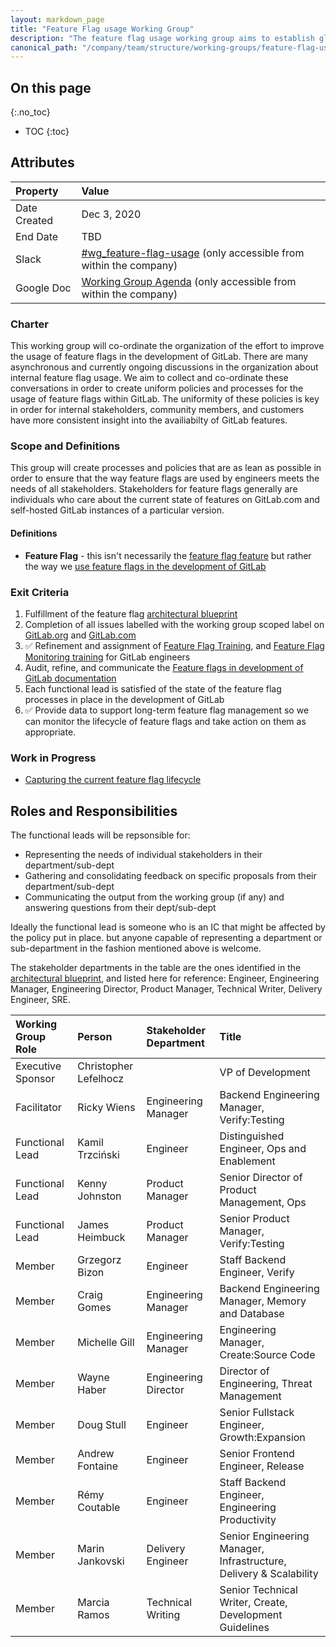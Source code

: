 ```yaml
---
layout: markdown_page
title: "Feature Flag usage Working Group"
description: "The feature flag usage working group aims to establish global policies and processes around the usage of feature flags in the development of GitLab"
canonical_path: "/company/team/structure/working-groups/feature-flag-usage/"
---
```


## On this page
{:.no_toc}

- TOC
{:toc}

## Attributes

| Property     | Value                                                                                                                  |
|:-------------|:-----------------------------------------------------------------------------------------------------------------------|
| Date Created | Dec 3, 2020                                                                                                            |
| End Date     | TBD                                                                                                                    |
| Slack        | [#wg_feature-flag-usage](https://gitlab.slack.com/archives/C01GACLFVT3)      (only accessible from within the company) |
| Google Doc   | [Working Group Agenda](https://docs.google.com/document/d/1Q_GyFSMep0SXGxnNW_PgrX2Xzq6EOOx7ZFbtyR_9DvY/edit#) (only accessible from within the company)  |

### Charter

This working group will co-ordinate the organization of the effort to improve the usage of feature flags in the development of GitLab. There are many asynchronous and currently ongoing discussions in the organization about internal feature flag usage. We aim to collect and co-ordinate these conversations in order to create uniform policies and processes for the usage of feature flags within GitLab. The uniformity of these policies is key in order for internal stakeholders, community members, and customers have more consistent insight into the availiabilty of GitLab features.

### Scope and Definitions

This group will create processes and policies that are as lean as possible in order to ensure that the way feature flags are used by engineers meets the needs of all stakeholders. Stakeholders for feature flags generally are individuals who care about the current state of features on GitLab.com and self-hosted GitLab instances of a particular version.

#### Definitions
* **Feature Flag** - this isn't necessarily the [feature flag feature](https://docs.gitlab.com/ee/operations/feature_flags.html) but rather the way we [use feature flags in the development of GitLab](https://docs.gitlab.com/ee/development/feature_flags/index.html)

### Exit Criteria

1. Fulfillment of the feature flag [architectural blueprint](https://docs.gitlab.com/ee/architecture/blueprints/feature_flags_development/)
1. Completion of all issues labelled with the working group scoped label on [GitLab.org](https://gitlab.com/groups/gitlab-org/-/issues?scope=all&utf8=%E2%9C%93&state=opened&label_name[]=WorkingGroup%3A%3AFeatureFlagUsage) and [GitLab.com](https://gitlab.com/groups/gitlab-com/-/issues?scope=all&utf8=%E2%9C%93&state=opened&label_name[]=WorkingGroup%3A%3AFeatureFlagUsage)
1. ✅ Refinement and assignment of [Feature Flag Training](https://gitlab.com/gitlab-com/www-gitlab-com/-/blob/80476d9861756b3a9c8a062267288f36ff6156ca/.gitlab/issue_templates/feature-flag-training.md), and [Feature Flag Monitoring training](https://gitlab.com/gitlab-com/www-gitlab-com/-/blob/80476d9861756b3a9c8a062267288f36ff6156ca/.gitlab/issue_templates/monitoring-training.md) for GitLab engineers
1. Audit, refine, and communicate the [Feature flags in development of GitLab documentation](https://docs.gitlab.com/ee/development/feature_flags/)
1. Each functional lead is satisfied of the state of the feature flag processes in place in the development of GitLab
1. ✅ Provide data to support long-term feature flag management so we can monitor the lifecycle of feature flags and take action on them as appropriate.

### Work in Progress

* [Capturing the current feature flag lifecycle](https://about.gitlab.com/handbook/product-development-flow/feature-flag-lifecycle)

## Roles and Responsibilities

The functional leads will be repsonsible for:

* Representing the needs of individual stakeholders in their department/sub-dept
* Gathering and consolidating feedback on specific proposals from their department/sub-dept
* Communicating the output from the working group (if any) and answering questions from their dept/sub-dept

Ideally the functional lead is someone who is an IC that might be affected by the policy put in place. but anyone capable of representing a department or sub-department in the fashion mentioned above is welcome.

The stakeholder departments in the table are the ones identified in the [architectural blueprint](https://docs.gitlab.com/ee/architecture/blueprints/feature_flags_development/), and listed here for reference: Engineer, Engineering Manager, Engineering Director, Product Manager, Technical Writer, Delivery Engineer, SRE.

| Working Group Role                     | Person | Stakeholder Department | Title |
|:---------------------------------------|:-------|:------|:------|
| Executive Sponsor                      | Christopher Lefelhocz |  | VP of Development           |
| Facilitator                            | Ricky Wiens | Engineering Manager | Backend Engineering Manager, Verify:Testing        |
| Functional Lead                        | Kamil Trzciński | Engineer | Distinguished Engineer, Ops and Enablement     |
| Functional Lead                        | Kenny Johnston | Product Manager | Senior Director of Product Management, Ops |
| Functional Lead                        | James Heimbuck | Product Manager | Senior Product Manager, Verify:Testing          |
| Member                                 | Grzegorz Bizon | Engineer | Staff Backend Engineer, Verify                  |
| Member                                 | Craig Gomes | Engineering Manager | Backend Engineering Manager, Memory and Database   |
| Member                                 | Michelle Gill | Engineering Manager | Engineering Manager, Create:Source Code          |
| Member                                 | Wayne Haber | Engineering Director | Director of Engineering, Threat Management         |
| Member                                 | Doug Stull | Engineer | Senior Fullstack Engineer, Growth:Expansion         |
| Member                                 | Andrew Fontaine | Engineer | Senior Frontend Engineer, Release              |
| Member                                 | Rémy Coutable | Engineer | Staff Backend Engineer, Engineering Productivity |
| Member                                 | Marin Jankovski | Delivery Engineer | Senior Engineering Manager, Infrastructure, Delivery & Scalability |
| Member                                 | Marcia Ramos | Technical Writing | Senior Technical Writer, Create, Development Guidelines |

